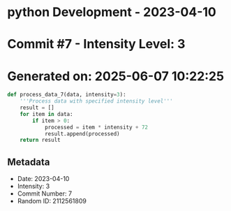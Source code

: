 ﻿# python Development - 2023-04-10
# Commit #7 - Intensity Level: 3
# Generated on: 2025-06-07 10:22:25
```python
def process_data_7(data, intensity=3):
    '''Process data with specified intensity level'''
    result = []
    for item in data:
        if item > 0:
            processed = item * intensity + 72
            result.append(processed)
    return result
```
## Metadata
- Date: 2023-04-10
- Intensity: 3
- Commit Number: 7
- Random ID: 2112561809
